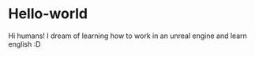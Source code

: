 # Hello-world

Hi humans!
I dream of learning how to work in an unreal engine
and learn english  :D
